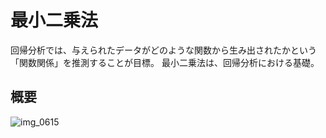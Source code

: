 # 最小二乗法
回帰分析では、与えられたデータがどのような関数から生み出されたかという「関数関係」を推測することが目標。
最小二乗法は、回帰分析における基礎。  

## 概要
![img_0615](https://cloud.githubusercontent.com/assets/7304122/14403359/8b47f914-fe8e-11e5-893b-6dd13b6aca0c.png)
